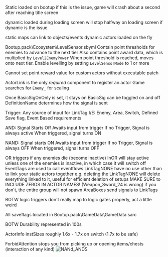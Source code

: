 Static loaded on bootup
if this is the issue, game will crash about a second after reaching title screen

dynamic loaded during loading screen
will stop halfway on loading screen if dynamic is the issue

static maps can link to objects/events
dynamic actors loaded on the fly

Bootup.pack\Ecosystem\LevelSensor.sbyml
Contain point thresholds for enemies to advance to the next tier
Also contains point award data, which is multiplied by `Level2EnemyPower`
When point threshold is reached, moves onto next tier.
Enable levelling by setting `LevelSensorMode` to 1 or more

Cannot set point reward value for custom actors without executable patch

ActorLink is the only *required* component to register an actor
Game searches for `Enemy_` for scaling

Once BasicSigOnOnly is set, it stays on
BasicSig can be toggled on and off
DefinitionName determines how the signal is sent



Trigger: Any source of input for LinkTag
I/E: Enemy, Area, Switch, Defined Save flag, Event Based requirements

AND: Signal Starts Off
Awaits input from trigger
If no Trigger, Signal is always active
When triggered, signal turns ON

NAND: Signal starts ON
Awaits input from trigger
If no Trigger, Signal is always OFF
When triggered, signal turns OFF



OR triggers if any enemies die (become inactive)
InOR will stay active unless one of the enemies is inactive, in which case it will switch off
EventTags are used to call eventflows
LinkTagNONE have no use other than to link your static actors together
	e.g. deleting the LinkTagNONE will delete everything linked to it, useful for efficient deletion of setups
	MAKE SURE to INCLUDE ZEROS IN ACTOR NAMES! (Weapon_Sword_24 is wrong)
	if you don't, the entire group will not spawn
AreaBoxes send signals to LinkTags

BOTW logic triggers don't really map to logic gates properly, act a little weird

All saveflags located in Bootup.pack\GameData\GameData.sarc

BOTW Durability represented in 100s

ActorInfo instSizes roughly 1.6x - 1.7x on switch (1.7x to be safe)

ForbidAttention stops you from picking up or opening items/chests (interaction of any kind)
![NANd_ANDS](https://user-images.githubusercontent.com/73564623/137414433-24b70c8c-1e48-41de-8d74-d9634dc25e46.png)
